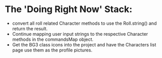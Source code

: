 # The 'Doing Right Now' Stack:

- convert all roll related Character methods to use the Roll.string() and return the result.
- Continue mapping user input strings to the respective Character methods in the commandsMap object.
- Get the BG3 class icons into the project and have the Characters list page use them as the profile pictures.
